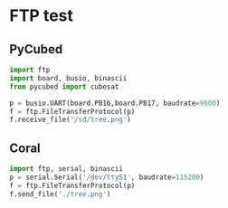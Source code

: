 # FTP test

## PyCubed

```python
import ftp
import board, busio, binascii
from pycubed import cubesat

p = busio.UART(board.PB16,board.PB17, baudrate=9600)
f = ftp.FileTransferProtocol(p)
f.receive_file('/sd/tree.png')
```

## Coral

```python
import ftp, serial, binascii
p = serial.Serial('/dev/ttyS1', baudrate=115200)
f = ftp.FileTransferProtocol(p)
f.send_file('./tree.png')
```
